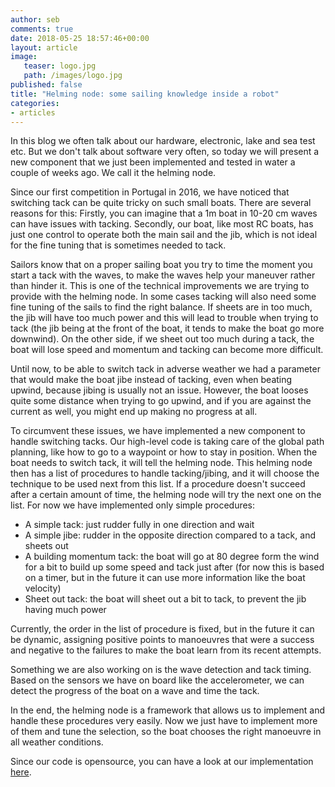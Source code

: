 ```yaml
---
author: seb
comments: true
date: 2018-05-25 18:57:46+00:00
layout: article
image:
   teaser: logo.jpg
   path: /images/logo.jpg
published: false
title: "Helming node: some sailing knowledge inside a robot"
categories:
- articles
---
```


In this blog we often talk about our hardware, electronic, lake and sea test etc. But we don't talk about software very often, so today we will present a new component that we just been implemented and tested in water a couple of weeks ago. We call it the helming node.

Since our first competition in Portugal in 2016, we have noticed that switching tack can be quite tricky on such small
boats. There are several reasons for this: Firstly, you can imagine that a 1m boat in 10-20 cm waves can have issues with
tacking. Secondly, our boat, like most RC boats, has just one control to operate both the main sail and the jib, which is
not ideal for the fine tuning that is sometimes needed to tack.


Sailors know that on a proper sailing boat you try to time the moment you start a tack with the waves, to make the waves help your maneuver rather than hinder it. This is one of the technical improvements we are trying to provide with the helming node.
In some cases tacking will also need some fine tuning of the sails to find the right balance. If sheets are in too much, the jib will
have too much power and this will lead to trouble when trying to tack (the jib being at the
front of the boat, it tends to make the boat go more downwind). On the other side, if we sheet out too much during a
tack, the boat will lose speed and momentum and tacking can become more difficult.

Until now, to be able to switch tack in adverse weather we had a parameter that would make the boat jibe instead of tacking,
even when beating upwind, because jibing is usually not an issue. However, the boat looses quite some distance when
trying to go upwind, and if you are against the current as well, you might end up making no progress at all.

To circumvent these issues, we have implemented a new component to handle switching tacks. Our high-level
code is taking care of the global path planning, like how to go to a waypoint or how to stay in position. When the boat
needs to switch tack, it will tell the helming node. This helming node then has a list of procedures to handle
tacking/jibing, and it will choose the technique to be used next from this list. If a procedure doesn't succeed after a certain amount of
time, the helming node will try the next one on the list. For now we have implemented only simple procedures:

* A simple tack: just rudder fully in one direction and wait
* A simple jibe: rudder in the opposite direction compared to a tack, and sheets out
* A building momentum tack: the boat will go at 80 degree form the wind for a bit to build up some speed and tack just
  after (for now this is based on a timer, but in the future it can use more information like the boat velocity)
* Sheet out tack: the boat will sheet out a bit to tack, to prevent the jib having much power

Currently, the order in the list of procedure is fixed, but in the future it can be dynamic, assigning positive points to
manoeuvres that were a success and negative to the failures to make the boat learn from its recent attempts.

Something we are also working on is the wave detection and tack timing. Based on the sensors we have on board like the
accelerometer, we can detect the progress of the boat on a wave and time the tack.

In the end, the helming node is a framework that allows us to implement and handle these procedures very easily. Now we just
have to implement more of them and tune the selection, so the boat chooses the right manoeuvre in all weather conditions.

Since our code is opensource, you can have a look at our implementation
[here](https://github.com/Maritime-Robotics-Student-Society/sailing-robot/blob/master/src/sailing_robot/scripts/helming).
 




